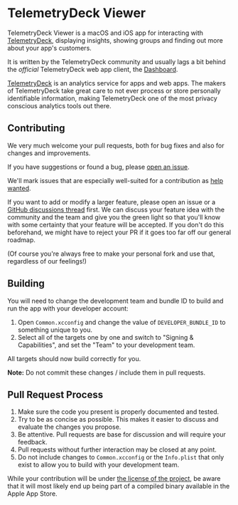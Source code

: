 # TelemetryDeck Viewer

TelemetryDeck Viewer is a macOS and iOS app for interacting with [TelemetryDeck](https://telemetrydeck.com), displaying insights, showing groups and finding out more about your app's customers.

It is written by the TelemetryDeck community and usually lags a bit behind the *official* TelemetryDeck web app client, the [Dashboard](https://dashboard.telemetrydeck.com).

[TelemetryDeck](https://telemetrydeck.com) is an analytics service for apps and web apps. The makers of TelemetryDeck take great care to not ever process or store personally identifiable information, making TelemetryDeck one of the most privacy conscious analytics tools out there. 

## Contributing

We very much welcome your pull requests, both for bug fixes and also for changes and improvements. 

If you have suggestions or found a bug, please [open an issue](https://github.com/TelemetryDeck/TelemetryViewer/issues/new).

We'll mark issues that are especially well-suited for a contribution as [help wanted](https://github.com/TelemetryDeck/TelemetryViewer/issues?q=is%3Aissue+is%3Aopen+label%3A%22help+wanted%22).

If you want to add or modify a larger feature, please open an issue or a [GitHub discussions thread](https://github.com/TelemetryDeck/TelemetryViewer/discussions/new) first. We can discuss your feature idea with the community and the team and give you the green light so that you'll know with some certainty that your feature will be accepted. If you don't do this beforehand, we might have to reject your PR if it goes too far off our general roadmap.

(Of course you're always free to make your personal fork and use that, regardless of our feelings!)

## Building 

You will need to change the development team and bundle ID to build and run the app with your developer account:

1. Open `Common.xcconfig` and change the value of `DEVELOPER_BUNDLE_ID` to something unique to you.
2. Select all of the targets one by one and switch to "Signing & Capabilities", and set the "Team" to your development team. 

All targets should now build correctly for you.

**Note:** Do not commit these changes / include them in pull requests.

## Pull Request Process

1. Make sure the code you present is properly documented and tested.
2. Try to be as concise as possible. This makes it easier to discuss and evaluate the changes you propose. 
3. Be attentive. Pull requests are base for discussion and will require your feedback. 
4. Pull requests without further interaction may be closed at any point.
5. Do not include changes to `Common.xcconfig` or the `Info.plist` that only exist to allow you to build with your development team.

While your contribution will be under [the license of the project](./LICENSE), be aware that it will most likely end up being part of a compiled binary available in the Apple App Store.
